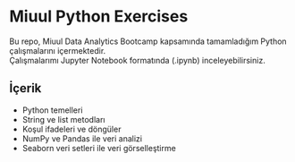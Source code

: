 # Miuul Python Exercises

Bu repo, Miuul Data Analytics Bootcamp kapsamında tamamladığım Python çalışmalarını içermektedir.  
Çalışmalarımı Jupyter Notebook formatında (.ipynb) inceleyebilirsiniz.

## İçerik
- Python temelleri
- String ve list metodları
- Koşul ifadeleri ve döngüler
- NumPy ve Pandas ile veri analizi
- Seaborn veri setleri ile veri görselleştirme
